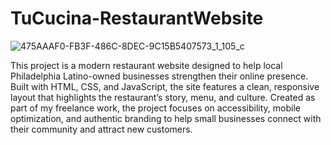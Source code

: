 # TuCucina-RestaurantWebsite

![475AAAF0-FB3F-486C-8DEC-9C15B5407573_1_105_c](https://github.com/user-attachments/assets/7040786c-0901-43c7-91bd-bbda50697aee)

This project is a modern restaurant website designed to help local Philadelphia Latino-owned businesses strengthen their online presence. Built with HTML, CSS, and JavaScript, the site features a clean, responsive layout that highlights the restaurant’s story, menu, and culture. Created as part of my freelance work, the project focuses on accessibility, mobile optimization, and authentic branding to help small businesses connect with their community and attract new customers.
